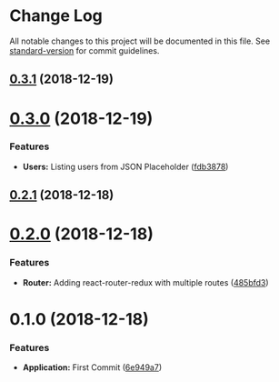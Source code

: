 # Change Log

All notable changes to this project will be documented in this file. See [standard-version](https://github.com/conventional-changelog/standard-version) for commit guidelines.

<a name="0.3.1"></a>

## [0.3.1](https://github.com/brunodb3/react-redux-tutorial/compare/v0.3.0...v0.3.1) (2018-12-19)

<a name="0.3.0"></a>

# [0.3.0](https://github.com/brunodb3/react-redux-tutorial/compare/v0.2.1...v0.3.0) (2018-12-19)

### Features

- **Users:** Listing users from JSON Placeholder ([fdb3878](https://github.com/brunodb3/react-redux-tutorial/commit/fdb3878))

<a name="0.2.1"></a>

## [0.2.1](https://github.com/brunodb3/react-redux-tutorial/compare/v0.2.0...v0.2.1) (2018-12-18)

<a name="0.2.0"></a>

# [0.2.0](https://github.com/brunodb3/react-redux-tutorial/compare/v0.1.0...v0.2.0) (2018-12-18)

### Features

- **Router:** Adding react-router-redux with multiple routes ([485bfd3](https://github.com/brunodb3/react-redux-tutorial/commit/485bfd3))

<a name="0.1.0"></a>

# 0.1.0 (2018-12-18)

### Features

- **Application:** First Commit ([6e949a7](https://github.com/brunodb3/react-redux-tutorial/commit/6e949a7))
